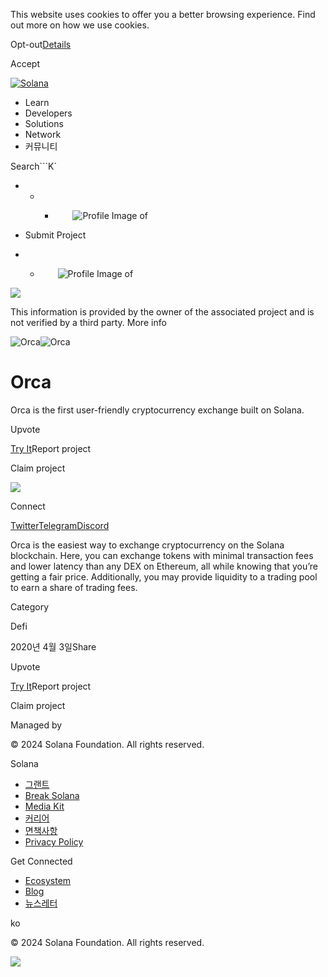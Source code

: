 This website uses cookies to offer you a better browsing experience. Find out
more on how we use cookies.

Opt-out[Details](/ko/privacy-policy#collection-of-information)

Accept

[![Solana](/_next/static/media/logotype.e4df684f.svg)](/ko)

  * Learn
  * Developers
  * Solutions
  * Network
  * 커뮤니티

Search```K`

  *   *   * ![](data:image/svg+xml,%3csvg%20xmlns=%27http://www.w3.org/2000/svg%27%20version=%271.1%27%20width=%2728%27%20height=%2728%27/%3e)![Profile Image of ](/_next/static/media/ecosystem_user.7ebb52fa.svg)

  * Submit Project
  *   * ![](data:image/svg+xml,%3csvg%20xmlns=%27http://www.w3.org/2000/svg%27%20version=%271.1%27%20width=%2728%27%20height=%2728%27/%3e)![Profile Image of ](/_next/static/media/ecosystem_user.7ebb52fa.svg)

![](/_next/image?url=%2F_next%2Fstatic%2Fmedia%2Fhero.631479cd.png&w=3840&q=75)

This information is provided by the owner of the associated project and is not
verified by a third party. More info

![Orca](/_next/image?url=%2Fapi%2Fprojectimg%2Fckwgwh64627857eysx694neult%3Ftype%3DLOGO&w=3840&q=75)![Orca](/_next/image?url=%2Fapi%2Fprojectimg%2Fckwgwh64627857eysx694neult%3Ftype%3DLOGO&w=3840&q=75)

# Orca

Orca is the first user-friendly cryptocurrency exchange built on Solana.

Upvote

[Try It](https://orca.so)Report project

Claim project

![](/api/projectimg/ckwgwh64627857eysx694neult?type=IMG&number=0)

Connect

[Twitter](https://twitter.com/orca_so)[Telegram](https://t.me/orca_so)[Discord](http://discord.gg/nSwGWn5KSG)

Orca is the easiest way to exchange cryptocurrency on the Solana blockchain.
Here, you can exchange tokens with minimal transaction fees and lower latency
than any DEX on Ethereum, all while knowing that you’re getting a fair price.
Additionally, you may provide liquidity to a trading pool to earn a share of
trading fees.

Category

Defi

2020년 4월 3일Share

Upvote

[Try It](https://orca.so)Report project

Claim project

Managed by

[](/ko)

[](/youtube)[](/twitter)[](/discord)[](/reddit)[](/github)[](/telegram)

© 2024 Solana Foundation. All rights reserved.

Solana

  * [그랜트](https://solana.org/grants)
  * [Break Solana](https://break.solana.com/)
  * [Media Kit](/ko/branding)
  * [커리어](https://jobs.solana.com/)
  * [면책사항](/ko/tos)
  * [Privacy Policy](/ko/privacy-policy)

Get Connected

  * [Ecosystem](/ko/ecosystem)
  * [Blog](/ko/news)
  * [뉴스레터](/ko/newsletter)

ko

© 2024 Solana Foundation. All rights reserved.

![](/api/projectimg/ckwgwh64627857eysx694neult?type=IMG&number=0)

